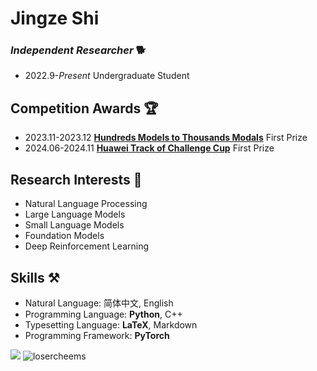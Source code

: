 <!-- <img align="right" src="https://github-readme-stats.vercel.app/api?username=LoserCheems&show_icons=true&theme=transparent&hide_title=true&hide_rank=true" /> -->


# Jingze Shi

### *Independent Researcher* 🐕

- 2022.9-*Present* Undergraduate Student


## Competition Awards 🏆

- 2023.11-2023.12 **[Hundreds Models to Thousands Modals](https://competition.huaweicloud.com/information/1000041979/introduction)** First Prize
- 2024.06-2024.11 **[Huawei Track of Challenge Cup](https://competition.huaweicloud.com/information/1000042047/introduction)** First Prize


## Research Interests 🔭

- Natural Language Processing
- Large Language Models
- Small Language Models
- Foundation Models
- Deep Reinforcement Learning


## Skills ⚒️

- Natural Language: 简体中文, English
- Programming Language: **Python**, C++
- Typesetting Language: **LaTeX**, Markdown
- Programming Framework: **PyTorch**



<img src="https://github-readme-stats.vercel.app/api/top-langs/?username=LoserCheems&layout=compact" />

<img align="bottom" src="https://komarev.com/ghpvc/?username=LoserCheems" alt="losercheems" />